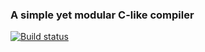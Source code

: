 ### A simple yet modular C-like compiler
[![Build status](https://ci.appveyor.com/api/projects/status/mhg1n7398fjrap9c?svg=true)](https://ci.appveyor.com/project/cgsdfc/simplecc)
